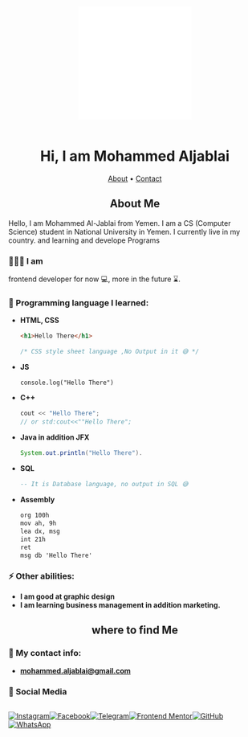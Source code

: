 <div style="display: flex; width: 100%; flex-wrap: nowrap; justify-content: center;">

<b align="center"> ![My logo](./logo-r.svg) </b>

</div>
<h1 align="center">Hi, I am Mohammed Aljablai</h1>

<p align="center">
 <!-- <a href="#home">Home</a> • --> 
 <a href="#about">About</a> • <a href="#contact">Contact</a>
 <p>

<!-- <h2 align="center" id="home"> Home </h2>
Here you will find some of my Work and projects and Open source project I work with 

### My work: -->

<h2 align="center" id="about"> About Me </h2>
Hello, I am Mohammed Al-Jablai from Yemen. I am a CS (Computer Science) student in National University in Yemen. I currently live in my country. and learning and develope Programs

### 👨🏻‍💻 I am
frontend developer for now 💻, more in the future ⌛.

### 🌱 Programming language I learned:
- **HTML, CSS**
  ```HTML 
  <h1>Hello There</h1> 
  ```
  ```CSS
  /* CSS style sheet language ,No Output in it 😅 */
  ```
- **JS**
  ```JS
  console.log("Hello There")
  ```
- **C++**
  ```C++
  cout << "Hello There";
  // or std:cout<<""Hello There";
  ```
- **Java in addition JFX**
  ```Java
  System.out.println("Hello There").
  ```
- **SQL**
  ```SQL
  -- It is Database language, no output in SQL 😅
  ```
- **Assembly** 
  ```Assembly
  org 100h
  mov ah, 9h
  lea dx, msg
  int 21h 
  ret
  msg db 'Hello There'
  ```
### ⚡ Other abilities:
  - **I am good at graphic design**
  - **I am learning business management in addition marketing.**

<h2 align="center" id="contact"> where to find Me </h2>

### 📧 My contact info:
- **mohammed.aljablai@gmail.com**

### 📱 Social Media

<div style="display: flex; width: 100%; flex-wrap: wrap; justify-content: center; gap: 8px;">

  
  [![Instagram](https://img.shields.io/badge/Instagram-E4405F?style=for-the-badge&logo=instagram&logoColor=white)](https://www.instagram.com/mohammed.aljablai)[![Facebook](https://img.shields.io/badge/Facebook-1877F2?style=for-the-badge&logo=facebook&logoColor=white)](https://www.facebook.com/mohammed.aljablai)[![Telegram](https://img.shields.io/badge/Telegram-26A5E4?style=for-the-badge&logo=telegram&logoColor=white)](https://t.me/Mohammed_Aljablai)[![Frontend Mentor](https://img.shields.io/badge/Frontend%20Mentor-5F3DC4?style=for-the-badge&logo=frontendmentor&logoColor=white)](https://www.frontendmentor.io/profile/mohammed-aljablai)[![GitHub](https://img.shields.io/badge/GitHub-181717?style=for-the-badge&logo=github&logoColor=white)](https://github.com/mohammed-aljablai)[![WhatsApp](https://img.shields.io/badge/WhatsApp-25D366?style=for-the-badge&logo=whatsapp&logoColor=white)](https://wa.me/967770201264)

</div>